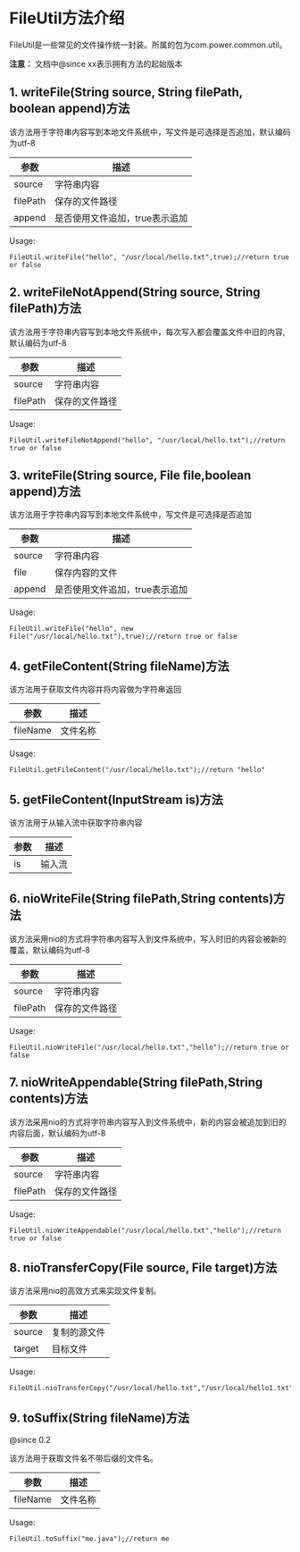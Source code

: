 # FileUtil方法介绍
FileUtil是一些常见的文件操作统一封装。所属的包为com.power.common.util。

**注意：** 文档中@since xx表示拥有方法的起始版本

## 1. writeFile(String source, String filePath, boolean append)方法
该方法用于字符串内容写到本地文件系统中，写文件是可选择是否追加，默认编码为utf-8

参数 | 描述
---|---
 source| 字符串内容
 filePath | 保存的文件路径
 append | 是否使用文件追加，true表示追加

Usage:

```
FileUtil.writeFile("hello", "/usr/local/hello.txt",true);//return true or false

```

## 2. writeFileNotAppend(String source, String filePath)方法
该方法用于字符串内容写到本地文件系统中，每次写入都会覆盖文件中旧的内容,默认编码为utf-8

参数 | 描述
---|---
 source| 字符串内容
 filePath | 保存的文件路径
 
Usage:

```
FileUtil.writeFileNotAppend("hello", "/usr/local/hello.txt");//return true or false

```
## 3. writeFile(String source, File file,boolean append)方法
该方法用于字符串内容写到本地文件系统中，写文件是可选择是否追加


参数 | 描述
---|---
 source| 字符串内容
 file | 保存内容的文件
 append | 是否使用文件追加，true表示追加

Usage:

```
FileUtil.writeFile("hello", new File("/usr/local/hello.txt"),true);//return true or false

```
## 4. getFileContent(String fileName)方法
该方法用于获取文件内容并将内容做为字符串返回

参数 | 描述
---|---
fileName| 文件名称


Usage:

```
FileUtil.getFileContent("/usr/local/hello.txt");//return "hello"

```
## 5. getFileContent(InputStream is)方法

该方法用于从输入流中获取字符串内容

参数 | 描述
---|---
is| 输入流

## 6. nioWriteFile(String filePath,String contents)方法

该方法采用nio的方式将字符串内容写入到文件系统中，写入时旧的内容会被新的覆盖，默认编码为utf-8

参数 | 描述
---|---
 source| 字符串内容
 filePath | 保存的文件路径
 
Usage:

```
FileUtil.nioWriteFile("/usr/local/hello.txt","hello");//return true or false

```
## 7. nioWriteAppendable(String filePath,String contents)方法
该方法采用nio的方式将字符串内容写入到文件系统中，新的内容会被追加到旧的内容后面，默认编码为utf-8

参数 | 描述
---|---
 source| 字符串内容
 filePath | 保存的文件路径
 
Usage:

```
FileUtil.nioWriteAppendable("/usr/local/hello.txt","hello");//return true or false

```

## 8. nioTransferCopy(File source, File target)方法
该方法采用nio的高效方式来实现文件复制。

参数 | 描述
---|---
 source| 复制的源文件
target| 目标文件
 
Usage:

```
FileUtil.nioTransferCopy("/usr/local/hello.txt","/usr/local/hello1.txt");

```
## 9. toSuffix(String fileName)方法
@since 0.2

该方法用于获取文件名不带后缀的文件名。

参数 | 描述
---|---
fileName| 文件名称


Usage:

```
FileUtil.toSuffix("me.java");//return me

```